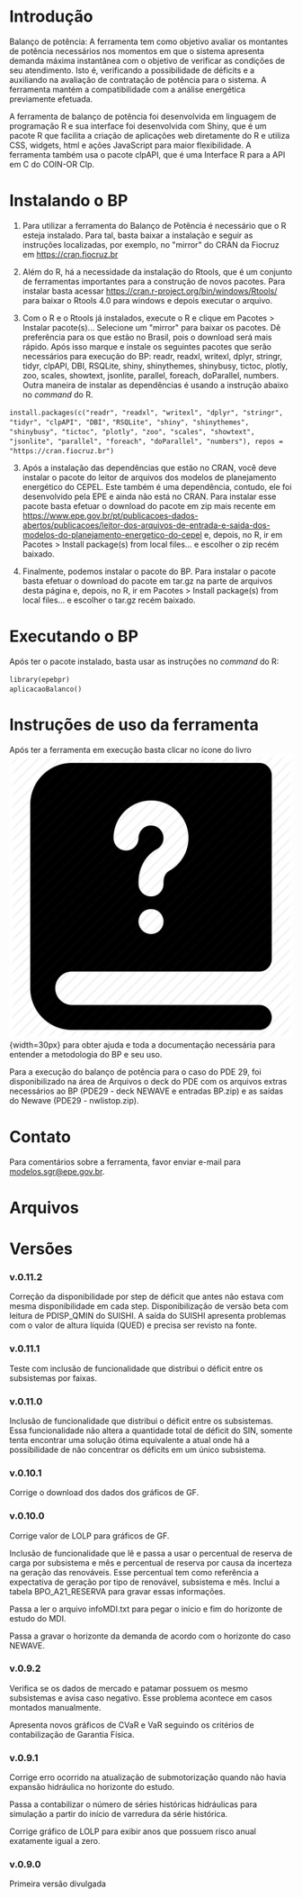 # Introdução 

Balanço de potência: A ferramenta tem como objetivo avaliar os montantes de potência necessários nos momentos em que o sistema apresenta demanda máxima instant&acirc;nea com o objetivo de verificar as condiç&otilde;es de seu atendimento. Isto é, verificando a possibilidade de déficits e a auxiliando na avaliação de contratação de potência para o sistema. A ferramenta mantém a compatibilidade com a análise energética previamente efetuada.

A ferramenta de balanço de potência foi desenvolvida em linguagem de programação R e sua interface foi desenvolvida com Shiny, que é um pacote R que facilita a criação de aplicaç&otilde;es web diretamente do R e utiliza CSS, widgets, html e aç&otilde;es JavaScript para maior flexibilidade. A ferramenta também usa o pacote clpAPI, que é uma Interface R para a API em C do COIN-OR Clp.

# Instalando o BP 

1.  Para utilizar a ferramenta do Balanço de Potência é necessário que o R esteja instalado. Para tal, basta baixar a instalação e seguir as instruç&otilde;es localizadas, por exemplo, no "mirror" do CRAN da Fiocruz em https://cran.fiocruz.br

2.  Além do R, há a necessidade da instalação do Rtools, que é um conjunto de ferramentas importantes para a construção de novos pacotes. Para instalar basta acessar https://cran.r-project.org/bin/windows/Rtools/ para baixar o Rtools 4.0 para windows e depois executar o arquivo. 

2.  Com o R e o Rtools já instalados, execute o R e clique em Pacotes > Instalar pacote(s)... Selecione um "mirror" para baixar os pacotes. Dê preferência para os que estão no Brasil, pois o download será mais rápido. Após isso marque e instale os seguintes pacotes que serão necessários para execução do BP: readr, readxl, writexl, dplyr, stringr, tidyr, clpAPI, DBI, RSQLite, shiny, shinythemes, shinybusy, tictoc, plotly, zoo, scales, showtext, jsonlite, parallel, foreach, doParallel, numbers. Outra maneira de instalar as dependências é usando a instrução abaixo no *command* do R. 

`install.packages(c("readr", "readxl", "writexl", "dplyr", "stringr", "tidyr", "clpAPI", "DBI",`
`"RSQLite", "shiny", "shinythemes", "shinybusy", "tictoc", "plotly", "zoo", "scales", "showtext",`
`"jsonlite", "parallel", "foreach", "doParallel", "numbers"), repos = "https://cran.fiocruz.br")`

3. Após a instalação das dependências que estão no CRAN, você deve instalar o pacote do leitor de arquivos dos modelos de planejamento energético do CEPEL. Este também é uma dependência, contudo, ele foi desenvolvido pela EPE e ainda não está no CRAN. Para instalar esse pacote basta efetuar o download do pacote em zip mais recente em https://www.epe.gov.br/pt/publicacoes-dados-abertos/publicacoes/leitor-dos-arquivos-de-entrada-e-saida-dos-modelos-do-planejamento-energetico-do-cepel e, depois, no R, ir em Pacotes > Install package(s) from local files... e escolher o zip recém baixado.

4. Finalmente, podemos instalar o pacote do BP. Para instalar o pacote basta efetuar o download do pacote em tar.gz na parte de arquivos desta página e, depois, no R, ir em Pacotes > Install package(s) from local files... e escolher o tar.gz recém baixado. 

# Executando o BP

Após ter o pacote instalado, basta usar as instruç&otilde;es no *command* do R:

`library(epebpr)`    
`aplicacaoBalanco()` 

# Instruç&otilde;es de uso da ferramenta 

Após ter a ferramenta em execução basta clicar no ícone do livro ![](inst/appBalanco/www/imagens/logo-wiki.png){width=30px} para obter ajuda e toda a documentação necessária para entender a metodologia do BP e seu uso. 

Para a execução do balanço de potência para o caso do PDE 29, foi disponibilizado na área de Arquivos o deck do PDE com os arquivos extras necessários ao BP (PDE29 - deck NEWAVE e entradas BP.zip) e as saídas do Newave (PDE29 - nwlistop.zip). 

# Contato
Para comentários sobre a ferramenta, favor enviar e-mail para modelos.sgr@epe.gov.br.

# Arquivos 

# Vers&otilde;es

### v.0.11.2
Correção da disponibilidade por step de déficit que antes não estava com mesma disponibilidade em cada step. Disponibilização de versão beta com leitura de PDISP_QMIN do SUISHI. A sa&iacute;da do SUISHI apresenta problemas com o valor de altura l&iacute;quida (QUED) e precisa ser revisto na fonte.

### v.0.11.1
Teste com inclusão de funcionalidade que distribui o déficit entre os subsistemas por faixas.

### v.0.11.0
Inclusão de funcionalidade que distribui o déficit entre os subsistemas. Essa funcionalidade não altera a quantidade total de déficit do SIN, somente tenta encontrar uma solução ótima equivalente a atual onde há a possibilidade de não concentrar os déficits em um &uacute;nico subsistema.

### v.0.10.1
Corrige o download dos dados dos gráficos de GF.

### v.0.10.0
Corrige valor de LOLP para gráficos de GF.

Inclusão de funcionalidade que l&ecirc; e passa a usar o percentual de reserva de carga por subsistema e m&ecirc;s e percentual de reserva por causa da incerteza na geração das renováveis. Esse percentual tem como refer&ecirc;ncia a expectativa de geração por tipo de renovável, subsistema e m&ecirc;s. Inclui a tabela BPO_A21_RESERVA para gravar essas informaç&otilde;es.

Passa a ler o arquivo infoMDI.txt para pegar o in&iacute;cio e fim do horizonte de estudo do MDI.

Passa a gravar o horizonte da demanda de acordo com o horizonte do caso NEWAVE.

### v.0.9.2
Verifica se os dados de mercado e patamar possuem os mesmo subsistemas e avisa caso negativo. Esse problema acontece em casos montados manualmente.

Apresenta novos gráficos de CVaR e VaR seguindo os critérios de contabilização de Garantia F&iacute;sica.

### v.0.9.1
Corrige erro ocorrido na atualização de submotorização quando não havia expansão hidráulica no horizonte do estudo.

Passa a contabilizar o n&uacute;mero de séries históricas hidráulicas para simulação a partir do in&iacute;cio de varredura da série histórica.

Corrige gráfico de LOLP para exibir anos que possuem risco anual exatamente igual a zero.

### v.0.9.0

Primeira versão divulgada 
